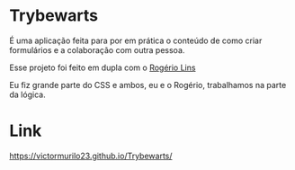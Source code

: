 # Trybewarts
É uma aplicação feita para por em prática o conteúdo de como criar formulários e a colaboração com outra pessoa.

Esse projeto foi feito em dupla com o [Rogério Lins](https://github.com/rogelins)

Eu fiz grande parte do CSS e ambos, eu e o Rogério, trabalhamos na parte da lógica.

# Link
https://victormurilo23.github.io/Trybewarts/
